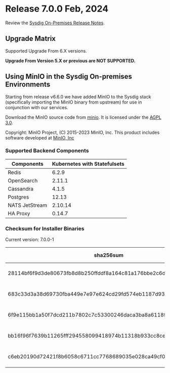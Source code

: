 Release 7.0.0 Feb, 2024
===

Review the [Sysdig On-Premises Release Notes](https://docs.sysdig.com/en/release-notes/sysdig-on-premises-release-notes/).

Upgrade Matrix
---

Supported Upgrade From 6.X versions.

**Upgrade From Version 5.X or previous are NOT SUPPORTED.**

## Using MinIO in the Sysdig On-premises Environments

Starting from release v6.6.0 we have added MinIO to the Sysdig stack (specifically importing the MinIO binary from upstream) for use in conjunction with our services.

Download the MinIO source code from [minio](https://github.com/minio/minio). It is licensed under the [AGPL 3.0](https://github.com/minio/minio/blob/master/LICENSE).

Copyright: MinIO Project, (C) 2015-2023 MinIO, Inc. This product includes software developed at [MinIO, Inc](https://min.io/)

### Supported Backend Components

| **Components** | **Kubernetes with Statefulsets** |
|---|---|
| Redis                      | 6.2.9 |
| OpenSearch                 | 2.11.1 |
| Cassandra                  | 4.1.5 |
| Postgres                   | 12.13 |
| NATS JetStream             | 2.10.14 |
| HA Proxy                   | 0.14.7 |


### Checksum for Installer Binaries

Current version: 7.0.0-1

| **sha256sum** | **Installer binary** |
|---|---|
| 28114bf6f9d3de80673fb8d8b250ffddf8a164c81a176bbe2c6d3e41e98d41e9 | installer-darwin-amd64 |
| 683c33d3a38d69730fba449e7e97e624cd29fd574eb1187d93613807a60b5e6b | installer-darwin-arm64 |
| 6f9e115bb1a50f7dcd211b7802c7c53300246daca3ba8a6118f4a2d2655cc916 | installer-linux-amd64 |
| bb16f96f7639b11265fff294558099418974b11318b933cc8ce36c5de1782744 | installer-linux-arm |
| c6eb20190d72421f8b6058c6711cc7768689035e028ca49cf00d5912aca742b5 | installer-linux-arm64 |

